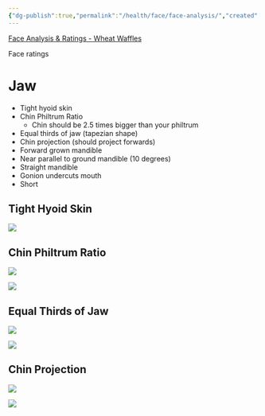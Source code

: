 ```yaml
---
{"dg-publish":true,"permalink":"/health/face/face-analysis/","created":"May 28, 2023, 8:28 AM","updated":""}
---
```



[Face Analysis & Ratings - Wheat Waffles](https://youtube.com/playlist?list=PL1fAbCnE4fPaHBWXzaYcm70HRlVTyfT7W)

Face ratings

# Jaw
- Tight hyoid skin
- Chin Philtrum Ratio
	- Chin should be 2.5 times bigger than your philtrum
- Equal thirds of jaw (tapezian shape)
- Chin projection (should project forwards)
- Forward grown mandible
- Near parallel to ground mandible (10 degrees)
- Straight mandible
- Gonion undercuts mouth
- Short 

## Tight Hyoid Skin

![](https://i.imgur.com/unAlHwe.png)

## Chin Philtrum Ratio

![](https://i.imgur.com/dzPJwBW.png)

![](https://i.imgur.com/jeJbcbS.png)

## Equal Thirds of Jaw

![](https://i.imgur.com/G7dVkSt.png)

![](https://i.imgur.com/U1de3An.png)

## Chin Projection

![](https://i.imgur.com/e4paQTj.png)

![](https://i.imgur.com/jsyf4DH.png)
